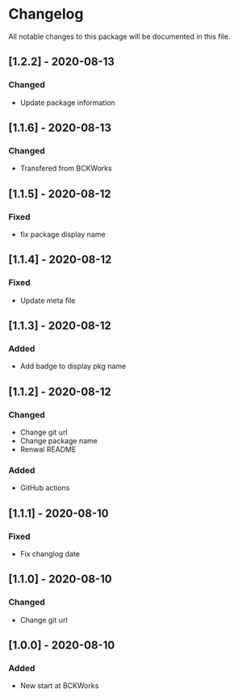 # Changelog
All notable changes to this package will be documented in this file.

## [1.2.2] - 2020-08-13

### Changed

- Update package information

## [1.1.6] - 2020-08-13

### Changed

- Transfered from BCKWorks

## [1.1.5] - 2020-08-12

### Fixed

- fix package display name

## [1.1.4] - 2020-08-12

### Fixed

- Update meta file

## [1.1.3] - 2020-08-12

### Added

- Add badge to display pkg name

## [1.1.2] - 2020-08-12

### Changed

- Change git url
- Change package name
- Renwal README

### Added

- GitHub actions

## [1.1.1] - 2020-08-10

### Fixed

- Fix changlog date

## [1.1.0] - 2020-08-10

### Changed

- Change git url

## [1.0.0] - 2020-08-10

### Added 

- New start at BCKWorks
